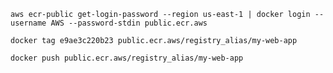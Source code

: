 `aws ecr-public get-login-password --region us-east-1 | docker login --username AWS --password-stdin public.ecr.aws`

`docker tag e9ae3c220b23 public.ecr.aws/registry_alias/my-web-app`

`docker push public.ecr.aws/registry_alias/my-web-app`